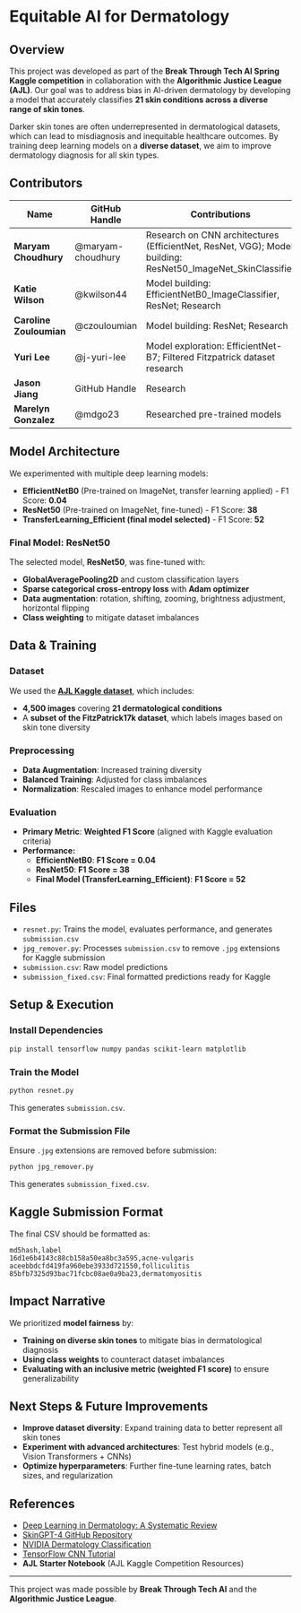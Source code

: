 # Equitable AI for Dermatology

## Overview
This project was developed as part of the **Break Through Tech AI Spring Kaggle competition** in collaboration with the **Algorithmic Justice League (AJL)**. Our goal was to address bias in AI-driven dermatology by developing a model that accurately classifies **21 skin conditions across a diverse range of skin tones**.

Darker skin tones are often underrepresented in dermatological datasets, which can lead to misdiagnosis and inequitable healthcare outcomes. By training deep learning models on a **diverse dataset**, we aim to improve dermatology diagnosis for all skin types.

## Contributors
| Name               | GitHub Handle    | Contributions  |
|-------------------|----------------|---------------------------------------------|
| **Maryam Choudhury** | @maryam-choudhury | Research on CNN architectures (EfficientNet, ResNet, VGG); Model building: ResNet50_ImageNet_SkinClassifier |
| **Katie Wilson** | @kwilson44 | Model building: EfficientNetB0_ImageClassifier, ResNet; Research |
| **Caroline Zouloumian** | @czouloumian | Model building: ResNet; Research |
| **Yuri Lee** | @j-yuri-lee | Model exploration: EfficientNet-B7; Filtered Fitzpatrick dataset research |
| **Jason Jiang** | GitHub Handle | Research |
| **Marelyn Gonzalez** | @mdgo23 | Researched pre-trained models |

## Model Architecture
We experimented with multiple deep learning models:
- **EfficientNetB0** (Pre-trained on ImageNet, transfer learning applied) - F1 Score: **0.04**
- **ResNet50** (Pre-trained on ImageNet, fine-tuned) - F1 Score: **38**
- **TransferLearning_Efficient (final model selected)** - F1 Score: **52**

### Final Model: ResNet50
The selected model, **ResNet50**, was fine-tuned with:
- **GlobalAveragePooling2D** and custom classification layers
- **Sparse categorical cross-entropy loss** with **Adam optimizer**
- **Data augmentation**: rotation, shifting, zooming, brightness adjustment, horizontal flipping
- **Class weighting** to mitigate dataset imbalances

## Data & Training
### Dataset
We used the **[AJL Kaggle dataset](https://www.kaggle.com/competitions/bttai-ajl-2025)**, which includes:
- **4,500 images** covering **21 dermatological conditions**
- A **subset of the FitzPatrick17k dataset**, which labels images based on skin tone diversity

### Preprocessing
- **Data Augmentation**: Increased training diversity
- **Balanced Training**: Adjusted for class imbalances
- **Normalization**: Rescaled images to enhance model performance

### Evaluation
- **Primary Metric**: **Weighted F1 Score** (aligned with Kaggle evaluation criteria)
- **Performance:**
  - **EfficientNetB0**: **F1 Score = 0.04**
  - **ResNet50**: **F1 Score = 38**
  - **Final Model (TransferLearning_Efficient)**: **F1 Score = 52**

## Files
- `resnet.py`: Trains the model, evaluates performance, and generates `submission.csv`
- `jpg_remover.py`: Processes `submission.csv` to remove `.jpg` extensions for Kaggle submission
- `submission.csv`: Raw model predictions
- `submission_fixed.csv`: Final formatted predictions ready for Kaggle

## Setup & Execution
### Install Dependencies
```sh
pip install tensorflow numpy pandas scikit-learn matplotlib
```

### Train the Model
```sh
python resnet.py
```
This generates `submission.csv`.

### Format the Submission File
Ensure `.jpg` extensions are removed before submission:
```sh
python jpg_remover.py
```
This generates `submission_fixed.csv`.

## Kaggle Submission Format
The final CSV should be formatted as:
```csv
md5hash,label
16d1e6b4143c88cb158a50ea8bc3a595,acne-vulgaris
aceebbdcfd419fa960ebe3933d721550,folliculitis
85bfb7325d93bac71fcbc08ae0a9ba23,dermatomyositis
```

## Impact Narrative
We prioritized **model fairness** by:
- **Training on diverse skin tones** to mitigate bias in dermatological diagnosis
- **Using class weights** to counteract dataset imbalances
- **Evaluating with an inclusive metric (weighted F1 score)** to ensure generalizability

## Next Steps & Future Improvements
- **Improve dataset diversity**: Expand training data to better represent all skin tones
- **Experiment with advanced architectures**: Test hybrid models (e.g., Vision Transformers + CNNs)
- **Optimize hyperparameters**: Further fine-tune learning rates, batch sizes, and regularization

## References
- [Deep Learning in Dermatology: A Systematic Review](https://www.nature.com/articles/s41467-024-50043-3)
- [SkinGPT-4 GitHub Repository](https://github.com/JoshuaChou2018/SkinGPT-4)
- [NVIDIA Dermatology Classification](https://developer.nvidia.com/blog/building-real-time-dermatology-classification-with-nvidia-clara-agx/)
- [TensorFlow CNN Tutorial](https://www.tensorflow.org/tutorials/images/cnn)
- **AJL Starter Notebook** (AJL Kaggle Competition Resources)

---
This project was made possible by **Break Through Tech AI** and the **Algorithmic Justice League**.

